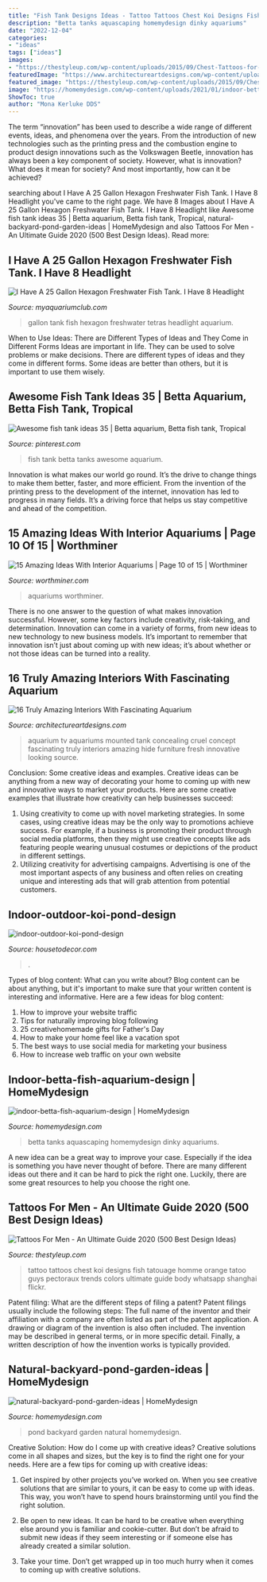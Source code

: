 ```yaml
---
title: "Fish Tank Designs Ideas - Tattoo Tattoos Chest Koi Designs Fish Tatouage Homme Orange Tatoo Guys Pectoraux Trends Colors Ultimate Guide Body Whatsapp Shanghai Flickr"
description: "Betta tanks aquascaping homemydesign dinky aquariums"
date: "2022-12-04"
categories:
- "ideas"
tags: ["ideas"]
images:
- "https://thestyleup.com/wp-content/uploads/2015/09/Chest-Tattoos-for-Men-120.jpg"
featuredImage: "https://www.architectureartdesigns.com/wp-content/uploads/2015/09/828-630x712.jpg"
featured_image: "https://thestyleup.com/wp-content/uploads/2015/09/Chest-Tattoos-for-Men-120.jpg"
image: "https://homemydesign.com/wp-content/uploads/2021/01/indoor-betta-fish-aquarium-design.jpg"
ShowToc: true
author: "Mona Kerluke DDS"
---
```



The term “innovation” has been used to describe a wide range of different events, ideas, and phenomena over the years. From the introduction of new technologies such as the printing press and the combustion engine to product design innovations such as the Volkswagen Beetle, innovation has always been a key component of society. However, what is innovation? What does it mean for society? And most importantly, how can it be achieved?

	

		
searching about I Have A 25 Gallon Hexagon Freshwater Fish Tank. I Have 8 Headlight you've came to the right page. We have 8 Images about I Have A 25 Gallon Hexagon Freshwater Fish Tank. I Have 8 Headlight like Awesome fish tank ideas 35 | Betta aquarium, Betta fish tank, Tropical, natural-backyard-pond-garden-ideas | HomeMydesign and also Tattoos For Men - An Ultimate Guide 2020 (500 Best Design Ideas). Read more:
		
    
## I Have A 25 Gallon Hexagon Freshwater Fish Tank. I Have 8 Headlight

<img loading=lazy src="https://dlgdxii3fgupk.cloudfront.net/myaquariumclub.com/images/fbfiles/images/DSCF2822_v_1401703503.JPG" onerror="this.onerror=null;this.src='https://tse1.mm.bing.net/th?id=OIP.yKpUwQMhu5x8xyPJdpNWxQHaJ4&amp;pid=15.1';" alt="I Have A 25 Gallon Hexagon Freshwater Fish Tank. I Have 8 Headlight">

_Source: myaquariumclub.com_

>gallon tank fish hexagon freshwater tetras headlight aquarium. 

	

When to Use Ideas: There are Different Types of Ideas and They Come in Different Forms
Ideas are important in life. They can be used to solve problems or make decisions. There are different types of ideas and they come in different forms. Some ideas are better than others, but it is important to use them wisely.

    
## Awesome Fish Tank Ideas 35 | Betta Aquarium, Betta Fish Tank, Tropical

<img loading=lazy src="https://i.pinimg.com/736x/61/c1/0f/61c10fb94d24cdb9272c32ef24db908c.jpg" onerror="this.onerror=null;this.src='https://tse3.mm.bing.net/th?id=OIP.tITVwxzYlta72Aa9TziRqQHaLE&amp;pid=15.1';" alt="Awesome fish tank ideas 35 | Betta aquarium, Betta fish tank, Tropical">

_Source: pinterest.com_

>fish tank betta tanks awesome aquarium. 

	

Innovation is what makes our world go round. It’s the drive to change things to make them better, faster, and more efficient. From the invention of the printing press to the development of the internet, innovation has led to progress in many fields. It’s a driving force that helps us stay competitive and ahead of the competition.

    
## 15 Amazing Ideas With Interior Aquariums | Page 10 Of 15 | Worthminer

<img loading=lazy src="https://worthminer.com/wp-content/uploads/2017/12/aquarium-10.jpg" onerror="this.onerror=null;this.src='https://tse3.mm.bing.net/th?id=OIP.siLimFr_VfT91IIY31TFaAHaLH&amp;pid=15.1';" alt="15 Amazing Ideas With Interior Aquariums | Page 10 of 15 | Worthminer">

_Source: worthminer.com_

>aquariums worthminer. 

	

There is no one answer to the question of what makes innovation successful. However, some key factors include creativity, risk-taking, and determination. Innovation can come in a variety of forms, from new ideas to new technology to new business models. It’s important to remember that innovation isn’t just about coming up with new ideas; it’s about whether or not those ideas can be turned into a reality.

    
## 16 Truly Amazing Interiors With Fascinating Aquarium

<img loading=lazy src="https://www.architectureartdesigns.com/wp-content/uploads/2015/09/828-630x712.jpg" onerror="this.onerror=null;this.src='https://tse4.mm.bing.net/th?id=OIP.8UvJYSITMxOj0QX5W9yOPwHaIX&amp;pid=15.1';" alt="16 Truly Amazing Interiors With Fascinating Aquarium">

_Source: architectureartdesigns.com_

>aquarium tv aquariums mounted tank concealing cruel concept fascinating truly interiors amazing hide furniture fresh innovative looking source. 

	

Conclusion: Some creative ideas and examples.
Creative ideas can be anything from a new way of decorating your home to coming up with new and innovative ways to market your products. Here are some creative examples that illustrate how creativity can help businesses succeed:
1. Using creativity to come up with novel marketing strategies. In some cases, using creative ideas may be the only way to promotions achieve success. For example, if a business is promoting their product through social media platforms, then they might use creative concepts like ads featuring people wearing unusual costumes or depictions of the product in different settings.
2. Utilizing creativity for advertising campaigns. Advertising is one of the most important aspects of any business and often relies on creating unique and interesting ads that will grab attention from potential customers.

    
## Indoor-outdoor-koi-pond-design

<img loading=lazy src="https://housetodecor.com/wp-content/uploads/2021/01/indoor-outdoor-koi-pond-design.jpg" onerror="this.onerror=null;this.src='https://tse3.mm.bing.net/th?id=OIP.m78b92cruvMo28Q_czMqJgHaJ4&amp;pid=15.1';" alt="indoor-outdoor-koi-pond-design">

_Source: housetodecor.com_

>. 

	

Types of blog content: What can you write about?
Blog content can be about anything, but it's important to make sure that your written content is interesting and informative. Here are a few ideas for blog content:
1. How to improve your website traffic 
2. Tips for naturally improving blog following 
3. 25 creativehomemade gifts for Father's Day 
4. How to make your home feel like a vacation spot 
5. The best ways to use social media for marketing your business 
6. How to increase web traffic on your own website 

    
## Indoor-betta-fish-aquarium-design | HomeMydesign

<img loading=lazy src="https://homemydesign.com/wp-content/uploads/2021/01/indoor-betta-fish-aquarium-design.jpg" onerror="this.onerror=null;this.src='https://tse3.mm.bing.net/th?id=OIP.1PY4UsZnul2B8QvWgy8pIAHaLF&amp;pid=15.1';" alt="indoor-betta-fish-aquarium-design | HomeMydesign">

_Source: homemydesign.com_

>betta tanks aquascaping homemydesign dinky aquariums. 

	

A new idea can be a great way to improve your case. Especially if the idea is something you have never thought of before. There are many different ideas out there and it can be hard to pick the right one. Luckily, there are some great resources to help you choose the right one.

    
## Tattoos For Men - An Ultimate Guide 2020 (500 Best Design Ideas)

<img loading=lazy src="https://thestyleup.com/wp-content/uploads/2015/09/Chest-Tattoos-for-Men-120.jpg" onerror="this.onerror=null;this.src='https://tse1.mm.bing.net/th?id=OIP.Ti1RppqYEdOyR8Cv7aj8dgHaLC&amp;pid=15.1';" alt="Tattoos For Men - An Ultimate Guide 2020 (500 Best Design Ideas)">

_Source: thestyleup.com_

>tattoo tattoos chest koi designs fish tatouage homme orange tatoo guys pectoraux trends colors ultimate guide body whatsapp shanghai flickr. 

	

Patent filing: What are the different steps of filing a patent?
Patent filings usually include the following steps: 
The full name of the inventor and their affiliation with a company are often listed as part of the patent application. A drawing or diagram of the invention is also often included. The invention may be described in general terms, or in more specific detail. Finally, a written description of how the invention works is typically provided.

    
## Natural-backyard-pond-garden-ideas | HomeMydesign

<img loading=lazy src="https://homemydesign.com/wp-content/uploads/2015/04/natural-backyard-pond-garden-ideas.jpg" onerror="this.onerror=null;this.src='https://tse4.mm.bing.net/th?id=OIP.iXqLx7Ege1joC78m9LBKEgHaJ4&amp;pid=15.1';" alt="natural-backyard-pond-garden-ideas | HomeMydesign">

_Source: homemydesign.com_

>pond backyard garden natural homemydesign. 

	

Creative Solution: How do I come up with creative ideas?
Creative solutions come in all shapes and sizes, but the key is to find the right one for your needs. Here are a few tips for coming up with creative ideas:
1. Get inspired by other projects you’ve worked on. When you see creative solutions that are similar to yours, it can be easy to come up with ideas. This way, you won’t have to spend hours brainstorming until you find the right solution.

2. Be open to new ideas. It can be hard to be creative when everything else around you is familiar and cookie-cutter. But don’t be afraid to submit new ideas if they seem interesting or if someone else has already created a similar solution.

3. Take your time. Don’t get wrapped up in too much hurry when it comes to coming up with creative solutions.

